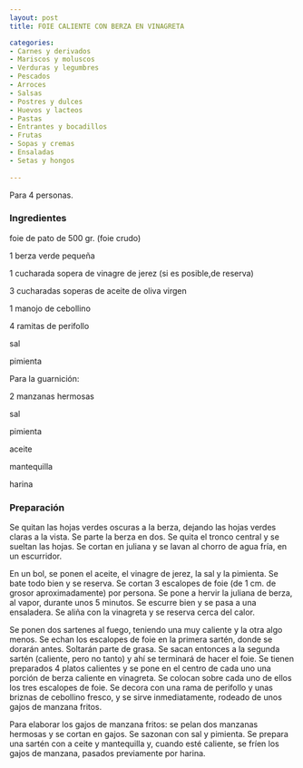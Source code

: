 ```yaml
---
layout: post
title: FOIE CALIENTE CON BERZA EN VINAGRETA

categories:
- Carnes y derivados
- Mariscos y moluscos
- Verduras y legumbres
- Pescados
- Arroces
- Salsas
- Postres y dulces
- Huevos y lacteos
- Pastas
- Entrantes y bocadillos
- Frutas
- Sopas y cremas
- Ensaladas
- Setas y hongos
 
---
```

Para 4 personas.

<h3>Ingredientes</h3>
foie de pato de 500 gr. (foie crudo)

1 berza verde pequeña

1 cucharada sopera de vinagre de jerez (si es posible,de reserva)

3 cucharadas soperas de aceite de oliva virgen

1 manojo de cebollino

4 ramitas de perifollo

sal

pimienta

Para la guarnición:

2 manzanas hermosas

sal

pimienta

aceite

mantequilla

harina

<h3>Preparación</h3>
Se quitan las hojas verdes oscuras a la berza, dejando las hojas verdes claras a la vista. Se parte la berza en dos. Se quita el tronco central y se sueltan las hojas. Se cortan en juliana y se lavan al chorro de agua fría, en un escurridor.

En un bol, se ponen el aceite, el vinagre de jerez, la sal y la pimienta. Se bate todo bien y se reserva. Se cortan 3 escalopes de foie (de 1 cm. de grosor aproximadamente) por persona. Se pone a hervir la juliana de berza, al vapor, durante unos 5 minutos. Se escurre bien y se pasa a una ensaladera. Se aliña con la vinagreta y se reserva cerca del calor.

Se ponen dos sartenes al fuego, teniendo una muy caliente y la otra algo menos. Se echan los escalopes de foie en la primera sartén, donde se dorarán antes. Soltarán parte de grasa. Se sacan entonces a la segunda sartén (caliente, pero no tanto) y ahí se terminará de hacer el foie. Se tienen preparados 4 platos calientes y se pone en el centro de cada uno una porción de berza caliente en vinagreta. Se colocan sobre cada uno de ellos los tres escalopes de foie. Se decora con una rama de perifollo y unas briznas de cebollino fresco, y se sirve inmediatamente, rodeado de unos gajos de manzana fritos.

Para elaborar los gajos de manzana fritos: se pelan dos manzanas hermosas y se cortan en gajos. Se sazonan con sal y pimienta. Se prepara una sartén con a ceite y mantequilla y, cuando esté caliente, se fríen los gajos de manzana, pasados previamente por harina.

